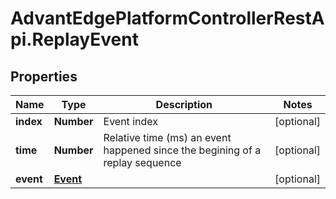 # AdvantEdgePlatformControllerRestApi.ReplayEvent

## Properties
Name | Type | Description | Notes
------------ | ------------- | ------------- | -------------
**index** | **Number** | Event index | [optional] 
**time** | **Number** | Relative time (ms) an event happened since the begining of a replay sequence | [optional] 
**event** | [**Event**](Event.md) |  | [optional] 


